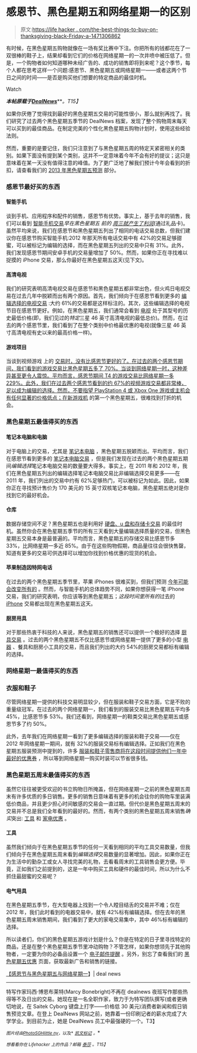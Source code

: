 # 感恩节、黑色星期五和网络星期一的区别

> 原文:[https://life hacker . com/the-best-things-to-buy-on-thanksgiving-black-Friday-a-1471306862](https://lifehacker.com/the-best-things-to-buy-on-thanksgiving-black-friday-a-1471306862)

有时候，在黑色星期五购物就像在一场有奖比赛中下注。你把所有的钱都花在了一双很棒的鞋子上，结果却看到它们的价格在网络星期一的一次井喷中被压低了。但是，一个购物者如何知道哪种未经广告的、成功的销售即将到来呢？这个季节，每个人都在思考这样一个问题:感恩节、黑色星期五或网络星期一——或者这两个节日之间的时间——是否是购买他们想要的特定商品的最佳时机。

Watch

***本帖原载于***[***DealNews***](http://dealnews.com/features/How-Deals-Will-Differ-on-Thanksgiving-vs.-Black-Friday-vs.-Cyber-Monday/879878.html)***。*T15】**

如果你厌倦了觉得找到最好的黑色星期五交易的可能性很小，那么就别再找了。我们研究了过去两个黑色星期五季节的 DealNews 档案，发现了整个购物周末每天可以买到的最佳商品。在制定完美的个性化黑色星期五购物计划时，使用这些经验法则。

然而，重要的是要记住，我们只注意到了与黑色星期五周的特定天紧密相关的类别。如果下面没有提到某个类别，这并不一定意味着今年不会有好的提议；这只是意味着在某一天没有值得注意的峰值。为了更广泛地了解我们预计今年会看到的折扣，请查看我们的 [2013 年黑色星期五预测](http://dealnews.com/black-friday/) 部分。

### 感恩节最好买的东西

#### 智能手机

谈到手机、应用程序和配件的销售，感恩节有优势。事实上，基于去年的销售，我们可以看到 [智能手机交易](http://dealnews.com/black-friday/c171/Phone-Cell-Phone/)*早在黑色星期五 前的 [周三就产生了利润](http://dealnews.com/features/black-friday/predictions/smartphones/)*(通过礼品卡)。虽然平均来说，我们在感恩节和黑色星期五列出了相同的电话交易总数，但我们建议你在感恩节购买智能手机:2012 年那天所有电话交易中有 42%的交易足够甜蜜，可以被标记为编辑的选择，而在黑色星期五列出的交易中只有 31%。此外，我们发现感恩节期间安卓手机的交易量增加了 50%。然而，如果你正在寻找难以捉摸的 iPhone 交易，那么你最好在黑色星期五这天(见下文)。

#### 高清电视

我们的研究表明高清电视交易在感恩节和黑色星期五都非常出色，但火鸡日电视交易在过去几年中脱颖而出有两个原因。首先，我们倾向于在感恩节看到更多的 [编辑选择的电视交易](http://dealnews.com/c159/Electronics/TVs/) :大约 61%的交易都是这样标注的。其次，这些编辑选择的电视节目在感恩节更好。例如，在黑色星期五，我们通常会看到 [电视](https://lifehacker.com/buy-an-hdtv-like-a-pro-5068347) 处于其型号的历史最低价格(即，我们见过的*特定*三星 46 英寸高清电视的最低总价)。然而，在过去的两个感恩节里，我们看到了在整个类别中价格最优惠的电视(就像三星 46 英寸高清电视有史以来的最高价格一样)。

#### 游戏项目

当谈到视频游戏 上的 [交易时，没有比感恩节更好的了。在过去的两个感恩节期间，我们看到的游戏交易比黑色星期五多了 70%。当谈到网络星期一时，这种差异甚至更令人震惊。平均而言，感恩节期间 T4 的游戏交易比网络星期一多 229%。此外，我们在过去两个感恩节看到的约 67%的视频游戏交易都非常棒，足以成为编辑的选择。然而，不要指望 PlayStation 4 或 Xbox One 游戏或主机会有任何显著的价格低点；在新游戏机](http://dealnews.com/black-friday/c186/Gaming-Toy/) 的第一个黑色星期五，很难找到打折的机会。

### 黑色星期五最值得买的东西

#### 笔记本电脑和电脑

对于电脑上的交易，尤其是 [笔记本电脑](https://lifehacker.com/how-to-pick-the-perfect-laptop-5904648) ，黑色星期五脱颖而出。平均而言，我们在感恩节看到更多的 [笔记本电脑交易](http://dealnews.com/black-friday/c49/Laptop/) ，但是我们发现在过去的两个黑色星期五期间*编辑选择*笔记本电脑交易的数量要大得多。事实上，在 2011 年和 2012 年，我们在黑色星期五列出的编辑选择笔记本电脑交易比非编辑选择交易更多——在 2011 年，我们列出的交易中约有 62%足够热门，可以被标记为如此。因此，如果你正在寻找预计售价为 170 美元的 15 英寸双核笔记本电脑，黑色星期五绝对是你找到它的最好机会。

#### 仓库

数据存储空间不足？黑色星期五也是利用好 [硬盘、u 盘和存储卡交易](http://dealnews.com/black-friday/c51/Storage/) 的最佳时机。虽然你会在黑色星期五季节的所有三天看到大量编辑选择质量的交易，但黑色星期五交易本身是最普遍的。平均而言，黑色星期五的存储交易比感恩节多 33%，比网络星期一多近 85%。由于在这些购物假期，商品量往往会很快售罄，知道有更多的交易可供选择可以增加你找到价格优惠的现货的机会。

#### 苹果制造因特网电话

在过去的两个黑色星期五季节里，苹果 iPhones 很难买到，但我们预测 [今年可能会改变所有的](http://dealnews.com/features/black-friday/predictions/apple/) 。然而，与智能手机的总体趋势不同，如果你想获得一笔 iPhone 交易，我们的研究表明，你应该等到黑色星期五；*这段时间里所有的*过去的 [iPhone](https://lifehacker.com/lifehacker-pack-for-iphone-our-list-of-the-essential-i-804543677) 交易都出现在黑色星期五这天。

#### 厨房用具

对于那些热衷于科技的人来说，黑色星期五的销售还可以提供一个极好的选择 [厨具交易](http://dealnews.com/black-friday/c201/Kitchen/) 。过去的两个黑色星期五不仅比感恩节或网络星期一提供了更多的小型 [电器](https://lifehacker.com/the-kitchen-appliances-everyone-on-a-budget-should-have-1470774699) 、餐具和厨房小工具的交易，而且我们列出的大约 54%的厨房交易都标有编辑的选择。

### 网络星期一最值得买的东西

### 衣服和鞋子

尽管网络星期一提供的科技交易明显较少，但在服装和鞋子交易方面，它是不败的重量级冠军。在过去的两个网络星期一，我们看到的服装交易比黑色星期五平均多 45%，比感恩节多 53%。我们还看到，网络星期一的鞋类交易比黑色星期五或感恩节多了约 50%。

此外，去年我们在网络星期一看到了更多编辑选择的服装和鞋子交易——仅在 2012 年网络星期一期间，就有 32%的服装交易标有编辑选择。正如我们在黑色星期五服装预测中提到的，许多 [服装和鞋子零售商将在这段时间提供他们一年中最好的优惠券](http://dealnews.com/features/black-friday/predictions/apparel/) ，所以等到网络星期一购买时装可以节省很多钱。

### 黑色星期五周末最值得买的东西

虽然它往往被更受欢迎的书立购物日所掩盖，但在网络星期一之前的黑色星期五周末有许多优质的多日销售。更多的销售日意味着有更多的机会往你的购物车里装满低价商品，并且更少担心时间敏感的交易会一直过期。但代价是黑色星期五周末的交易并不总是我们全年看到的最好的。然而，有两个类别的黑色星期五周末销售*确实*突出: [工具](http://dealnews.com/black-friday/c197/Tool-And-Hardware/) 和 [家电优惠](http://dealnews.com/black-friday/c304/Appliance/) 。

#### 工具

虽然我们倾向于在黑色星期五季节的任何一天看到相同的平均工具交易数量，但我们倾向于在黑色星期五周末看到*编辑选择*交易数量的显著增加。因此，如果你正在为生活中的勤杂工或女人寻找完美的礼物，去看看周末的工具销售会更方便。毕竟，正如我们之前提到的，这是一年中购买工具和硬件的最佳时间，所以为什么不抓住最甜蜜的交易呢？

#### 电气用具

在黑色星期五季节，在大型电器上找到一个令人瞠目结舌的交易并不难；仅在 2012 年，我们此时看到的电器交易中，就有 42%标有编辑选择。但在去年的黑色星期五周末销售期间，我们看到了更大的家电交易集中，其中 46%标有编辑的选择。

所以读者们，你们的黑色星期五游戏计划是什么？你是在特定的日子里寻找特定的商品，还是在整个黑色星期五季节里冲动购物？不管怎样，如果你想领先于其他购物者，一定要为你的必备品设置一个 [电子邮件提醒](https://dealnews.com/mydealnews/alerts.html) 。另外，别忘了查看我们的 [黑色星期五优惠](http://dealnews.com/c482/Store-Events/Black-Friday/) 页面，获取最新广告和销售的链接。

[【感恩节与黑色星期五与网络星期一](http://dealnews.com/features/How-Deals-Will-Differ-on-Thanksgiving-vs.-Black-Friday-vs.-Cyber-Monday/879878.html)】| deal news

* * *

特写作家玛西·博恩布莱特(Marcy Bonebright)不再在 dealnews 夜班写作那些热得等不及日出的交易。她现在是一名全职作家，致力于为特写团队撰写(或者更确切地说，在 Saitek Cyborg 键盘上打字——价格低 30 美元)消费者新闻和假日销售预览文章。在登上 DealNews 网站之前，她靠着一份印刷记者的薪水完成了大学学业。到目前为止，她是 DealNews 员工中最强硬的一个。T3】

<small>*图片经由*</small>[<small>*PhotoSGH*</small>](http://www.shutterstock.com/gallery-455071p1.html)<small></small>*[<small>*little ny*</small>](http://www.shutterstock.com/gallery-576247p1.html)<small>*，以及*</small> [<small>*凯文标记*</small>](http://www.flickr.com/photos/kevinmarks/5218166919/) <small>*。*</small>*

*<small>*想看看你在 Lifehacker 上的作品？邮箱*</small> [<small>*泰莎*</small>](https://mail.google.com/mail/?view=cm&fs=1&tf=1&to=tessa@lifehacker.com) <small>*。*T15】</small>*